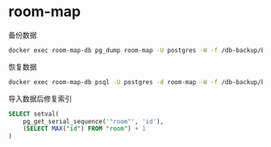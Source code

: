 # room-map

备份数据
~~~ bash
docker exec room-map-db pg_dump room-map -U postgres -W -f /db-backup/backup.sql
~~~

恢复数据
~~~ bash
docker exec room-map-db psql -U postgres -d room-map -W -f /db-backup/backup.sql
~~~

导入数据后修复索引
~~~ sql
SELECT setval(
    pg_get_serial_sequence('"room"', 'id'),
    (SELECT MAX("id") FROM "room") + 1
)
~~~
